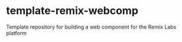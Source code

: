 # template-remix-webcomp
Template repository for building a web component for the Remix Labs platform
